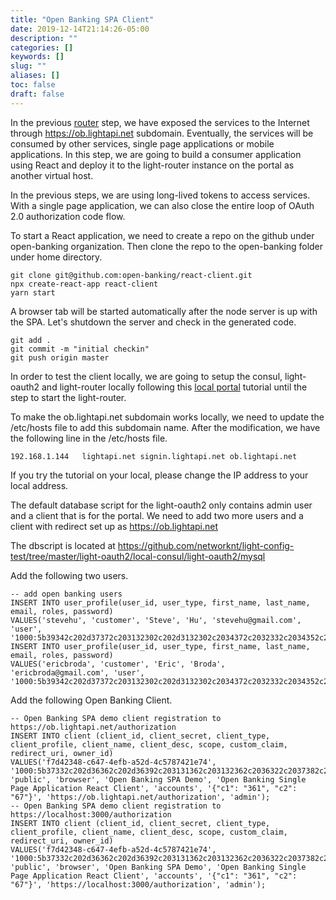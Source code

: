 ```yaml
---
title: "Open Banking SPA Client"
date: 2019-12-14T21:14:26-05:00
description: ""
categories: []
keywords: []
slug: ""
aliases: []
toc: false
draft: false
---
```


In the previous [router][] step, we have exposed the services to the Internet through https://ob.lightapi.net subdomain. Eventually, the services will be consumed by other services, single page applications or mobile applications. In this step, we are going to build a consumer application using React and deploy it to the light-router instance on the portal as another virtual host. 

In the previous steps, we are using long-lived tokens to access services. With a single page application, we can also close the entire loop of OAuth 2.0 authorization code flow. 

To start a React application, we need to create a repo on the github under open-banking organization. Then clone the repo to the open-banking folder under home directory. 

```
git clone git@github.com:open-banking/react-client.git
npx create-react-app react-client
yarn start
```

A browser tab will be started automatically after the node server is up with the SPA. Let's shutdown the server and check in the generated code. 

```
git add .
git commit -m "initial checkin"
git push origin master
```


In order to test the client locally, we are going to setup the consul, light-oauth2 and light-router locally following this [local portal][] tutorial until the step to start the light-router. 

To make the ob.lightapi.net subdomain works locally, we need to update the /etc/hosts file to add this subdomain name. After the modification, we have the following line in the /etc/hosts file. 

```
192.168.1.144   lightapi.net signin.lightapi.net ob.lightapi.net
```

If you try the tutorial on your local, please change the IP address to your local address. 


The default database script for the light-oauth2 only contains admin user and a client that is for the portal. We need to add two more users and a client with redirect set up as https://ob.lightapi.net

The dbscript is located at https://github.com/networknt/light-config-test/tree/master/light-oauth2/local-consul/light-oauth2/mysql

Add the following two users.

```
-- add open banking users
INSERT INTO user_profile(user_id, user_type, first_name, last_name, email, roles, password)
VALUES('stevehu', 'customer', 'Steve', 'Hu', 'stevehu@gmail.com', 'user', '1000:5b39342c202d37372c203132302c202d3132302c2034372c2032332c2034352c202d34342c202d31362c2034372c202d35392c202d35362c2039302c202d352c202d38322c202d32385d:949e6fcf9c4bb8a3d6a8c141a3a9182a572fb95fe8ccdc93b54ba53df8ef2e930f7b0348590df0d53f242ccceeae03aef6d273a34638b49c559ada110ec06992');
INSERT INTO user_profile(user_id, user_type, first_name, last_name, email, roles, password)
VALUES('ericbroda', 'customer', 'Eric', 'Broda', 'ericbroda@gmail.com', 'user', '1000:5b39342c202d37372c203132302c202d3132302c2034372c2032332c2034352c202d34342c202d31362c2034372c202d35392c202d35362c2039302c202d352c202d38322c202d32385d:949e6fcf9c4bb8a3d6a8c141a3a9182a572fb95fe8ccdc93b54ba53df8ef2e930f7b0348590df0d53f242ccceeae03aef6d273a34638b49c559ada110ec06992');

```

Add the following Open Banking Client.

```
-- Open Banking SPA demo client registration to https://ob.lightapi.net/authorization
INSERT INTO client (client_id, client_secret, client_type, client_profile, client_name, client_desc, scope, custom_claim, redirect_uri, owner_id)
VALUES('f7d42348-c647-4efb-a52d-4c5787421e74', '1000:5b37332c202d36362c202d36392c203131362c203132362c2036322c2037382c20342c202d37382c202d3131352c202d35332c202d34352c202d342c202d3132322c203130322c2033325d:29ad1fe88d66584c4d279a6f58277858298dbf9270ffc0de4317a4d38ba4b41f35f122e0825c466f2fa14d91e17ba82b1a2f2a37877a2830fae2973076d93cc2', 'public', 'browser', 'Open Banking SPA Demo', 'Open Banking Single Page Application React Client', 'accounts', '{"c1": "361", "c2": "67"}', 'https://ob.lightapi.net/authorization', 'admin');
-- Open Banking SPA demo client registration to https://localhost:3000/authorization
INSERT INTO client (client_id, client_secret, client_type, client_profile, client_name, client_desc, scope, custom_claim, redirect_uri, owner_id)
VALUES('f7d42348-c647-4efb-a52d-4c5787421e74', '1000:5b37332c202d36362c202d36392c203131362c203132362c2036322c2037382c20342c202d37382c202d3131352c202d35332c202d34352c202d342c202d3132322c203130322c2033325d:29ad1fe88d66584c4d279a6f58277858298dbf9270ffc0de4317a4d38ba4b41f35f122e0825c466f2fa14d91e17ba82b1a2f2a37877a2830fae2973076d93cc2', 'public', 'browser', 'Open Banking SPA Demo', 'Open Banking Single Page Application React Client', 'accounts', '{"c1": "361", "c2": "67"}', 'https://localhost:3000/authorization', 'admin');

```



[router]: /tutorial/open-banking/router/
[local portal]: /tutorial/portal/local-router/
